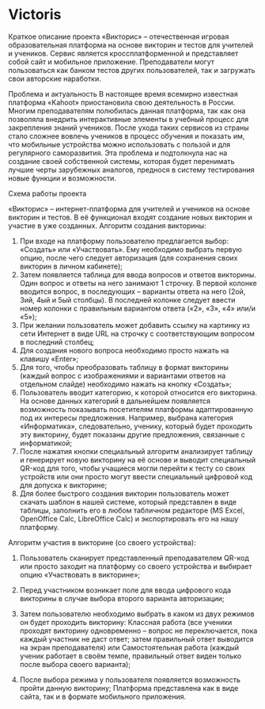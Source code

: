 # Victoris
Краткое описание проекта
«Викторис» – отечественная игровая образовательная платформа на основе викторин и тестов для учителей и учеников. Сервис является кроссплатформенной и представляет собой сайт и мобильное приложение. Преподаватели могут пользоваться как банком тестов других пользователей, так и загружать свои авторские наработки.

Проблема и актуальность
В настоящее время всемирно известная платформа «Kahoot» приостановила свою деятельность в России. Многим преподавателям полюбилась данная платформа, так как она позволяла внедрить интерактивные элементы в учебный процесс для закрепления знаний учеников. После ухода таких сервисов из страны стало сложнее вовлечь учеников в процесс обучения и показать им, что мобильные устройства можно использовать с пользой и для регулярного саморазвития. Эта проблема и подтолкнула нас на создание своей собственной системы, которая будет перенимать лучшие черты зарубежных аналогов, преднося в систему тестирования новые функции и возможности.

Схема работы проекта

«Викторис» – интернет-платформа для учителей и учеников на основе викторин и тестов. В её функционал входят создание новых викторин и участие в уже созданных.
Алгоритм создания викторины:
1)	При входе на платформу пользователю предлагается выбор: «Создать» или «Участвовать». Ему необходимо выбрать первую опцию, после чего следует авторизация (для сохранения своих викторин в личном кабинете);
2)	Затем появляется таблица для ввода вопросов и ответов викторины. Один вопрос и ответы на него занимают 1 строчку.  В первой колонке вводится вопрос, в последующих – варианты ответа на него (2ой, 3ий, 4ый и 5ый столбцы). В последней колонке следует ввести номер колонки с правильным вариантом ответа («2», «3», «4» или/и «5»);
3)	При желании пользователь может добавить ссылку на картинку из сети Интернет в виде URL на строчку с соответствующим вопросом в последний столбец;
4)	Для создания нового вопроса необходимо просто нажать на клавишу «Enter»;
5)	Для того, чтобы преобразовать таблицу в формат викторины (каждый вопрос с изображениями и вариантами ответов на отдельном слайде) необходимо нажать на кнопку «Создать»;
6)	Пользователь вводит категорию, к которой относится его викторина. На основе данных категорий в дальнейшем появляется возможность показывать посетителям платформы адаптированную под их интересы предложения. Например, выбрана категория «Информатика», следовательно, ученику, который будет проходить эту викторину, будет показаны другие предложения, связанные с информатикой;
7)	После нажатия кнопки специальный алгоритм анализирует таблицу и генерирует новую викторину на её основе и выводит специальный QR-код для того, чтобы учащиеся могли перейти к тесту со своих устройств или они просто могут ввести специальный цифровой код для допуска к викторине;
8) 	Для более быстрого создания викторин пользователь может скачать шаблон в нашей системе, который представлен в виде таблицы, заполнить его в любом табличном редакторе (MS Excel, OpenOffice Calc, LibreOffice Calc) и экспортировать его на нашу платформу.

Алгоритм участия в викторине (со своего устройства): 
1)	Пользователь сканирует представленный преподавателем QR-код или просто заходит на платформу со своего устройства и выбирает опцию «Участвовать в викторине»;
2)	Перед участником возникает поле для ввода цифрового кода викторины в случае выбора второго варианта авторизации;

3)	Затем пользователю необходимо выбрать в каком из двух режимов он будет проходить викторину: Классная работа (все ученики проходят викторину одновременно – вопрос не переключается, пока каждый участник не даст ответ; затем правильный ответ выводится на экран преподавателя) или Самостоятельная работа (каждый ученик работает в своём темпе, правильный ответ виден только после выбора своего варианта);
4)	После выбора режима у пользователя появляется возможность пройти данную викторину;
 Платформа представлена как в виде сайта, так и в формате мобильного приложения.

